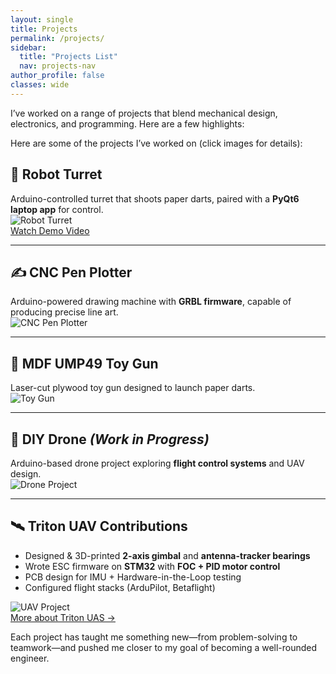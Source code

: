 ```yaml
---
layout: single
title: Projects
permalink: /projects/
sidebar:
  title: "Projects List"
  nav: projects-nav
author_profile: false
classes: wide
---
```

I’ve worked on a range of projects that blend mechanical design, electronics, and programming. Here are a few highlights:

Here are some of the projects I’ve worked on (click images for details):  

## 🎯 Robot Turret  
Arduino-controlled turret that shoots paper darts, paired with a **PyQt6 laptop app** for control.  
![Robot Turret](path/to/robot-turret.jpg)  
[Watch Demo Video](https://youtube.com/link-here)  

---

## ✍️ CNC Pen Plotter  
Arduino-powered drawing machine with **GRBL firmware**, capable of producing precise line art.  
![CNC Pen Plotter](path/to/pen-plotter.jpg)  

---

## 🔫 MDF UMP49 Toy Gun  
Laser-cut plywood toy gun designed to launch paper darts.  
![Toy Gun](path/to/toy-gun.jpg)  

---

## 🚁 DIY Drone *(Work in Progress)*  
Arduino-based drone project exploring **flight control systems** and UAV design.  
![Drone Project](path/to/drone.jpg)  

---

## 🛰️ Triton UAV Contributions  
- Designed & 3D-printed **2-axis gimbal** and **antenna-tracker bearings**  
- Wrote ESC firmware on **STM32** with **FOC + PID motor control**  
- PCB design for IMU + Hardware-in-the-Loop testing  
- Configured flight stacks (ArduPilot, Betaflight)  

![UAV Project](path/to/uav.jpg)  
[More about Triton UAS →](https://tritonuas.ucsd.edu)  

Each project has taught me something new—from problem-solving to teamwork—and pushed me closer to my goal of becoming a well-rounded engineer.

